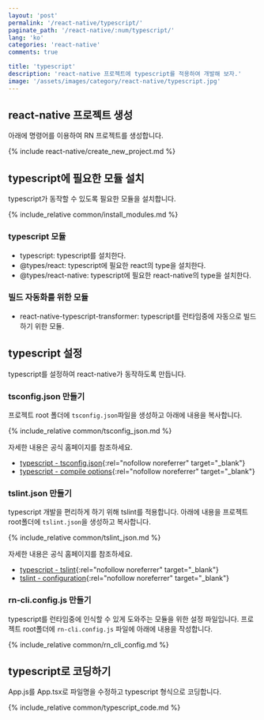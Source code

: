 ```yaml
---
layout: 'post'
permalink: '/react-native/typescript/'
paginate_path: '/react-native/:num/typescript/'
lang: 'ko'
categories: 'react-native'
comments: true

title: 'typescript'
description: 'react-native 프로젝트에 typescript를 적용하여 개발해 보자.'
image: '/assets/images/category/react-native/typescript.jpg'
---
```



## react-native 프로젝트 생성
아래에 명령어를 이용하여 RN 프로젝트를 생성합니다.

{% include react-native/create_new_project.md %}

## typescript에 필요한 모듈 설치
typescript가 동작할 수 있도록 필요한 모듈을 설치합니다.

{% include_relative common/install_modules.md %}

### typescript 모듈
- typescript: typescript를 설치한다.
- @types/react: typescript에 필요한 react의 type을 설치한다.
- @types/react-native: typescript에 필요한 react-native의 type을 설치한다.

### 빌드 자동화를 위한 모듈
- react-native-typescript-transformer: typescript를 런타임중에 자동으로 빌드하기 위한 모듈.

## typescript 설정
typescript를 설정하여 react-native가 동작하도록 만듭니다.

### tsconfig.json 만들기
프로젝트 root 폴더에 ```tsconfig.json```파일을 생성하고 아래에 내용을 복사합니다.

{% include_relative common/tsconfig_json.md %}

자세한 내용은 공식 홈페이지를 참조하세요.
- [typescript - tsconfig.json](https://www.typescriptlang.org/docs/handbook/tsconfig-json.html){:rel="nofollow noreferrer" target="_blank"}
- [typescript - compile options](https://www.typescriptlang.org/docs/handbook/compiler-options.html){:rel="nofollow noreferrer" target="_blank"}

### tslint.json 만들기
typescript 개발을 편리하게 하기 위해 tslint를 적용합니다. 아래에 내용을 프로젝트 root폴더에 ```tslint.json```을 생성하고 복사합니다.

{% include_relative common/tslint_json.md %}

자세한 내용은 공식 홈페이지를 참조하세요.
- [typescript - tslint](https://github.com/Microsoft/TypeScript-React-Starter#overriding-defaults){:rel="nofollow noreferrer" target="_blank"}
- [tslint - configuration](https://palantir.github.io/tslint/usage/configuration/){:rel="nofollow noreferrer" target="_blank"}

### rn-cli.config.js 만들기
typescript를 런타임중에 인식할 수 있게 도와주는 모듈을 위한 설정 파일입니다. 프로젝트 root폴더에 ```rn-cli.config.js``` 파일에 아래에 내용을 작성합니다.

{% include_relative common/rn_cli_config.md %}

## typescript로 코딩하기
App.js를 App.tsx로 파일명을 수정하고 typescript 형식으로 코딩합니다.

{% include_relative common/typescript_code.md %}